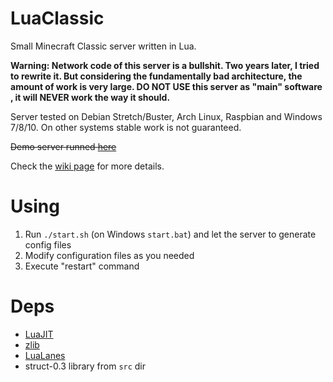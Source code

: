 # LuaClassic
Small Minecraft Classic server written in Lua.

**Warning: Network code of this server is a bullshit. Two years later, I tried to rewrite it. But considering the fundamentally bad architecture, the amount of work is very large. DO NOT USE this server as "main" software , it will NEVER work the way it should.**

Server tested on Debian Stretch/Buster, Arch Linux, Raspbian and Windows 7/8/10. On other systems stable work is not guaranteed.

~~Demo server runned [here](http://www.classicube.net/server/play/e434e83ee753a5979b364a03407ae58e/)~~

Check the [wiki page](https://github.com/igor725/LuaClassic/wiki) for more details.

# Using
1. Run `./start.sh` (on Windows `start.bat`) and let the server to generate config files
3. Modify configuration files as you needed
4. Execute "restart" command

# Deps
* [LuaJIT](http://luajit.org/download.html)
* [zlib](https://www.zlib.net/)
* [LuaLanes](https://github.com/LuaLanes/lanes)
* struct-0.3 library from `src` dir
